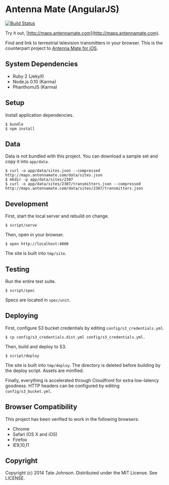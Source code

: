 # Antenna Mate (AngularJS)

[![Build Status](https://travis-ci.org/tatey/maps.antennamate.com.png?branch=master)](https://travis-ci.org/tatey/maps.antennamate.com)

Try it out, [http://maps.antennamate.com](http://maps.antennamate.com).

Find and link to terrestrial television transmitters in your browser.
This is the counterpart project to [Antenna Mate for iOS](http://antennamate.com).

## System Dependencies

* Ruby 2 (Jekyll)
* Node.js 0.10 (Karma)
* PhanthomJS (Karma)

## Setup

Install application dependencies.

    $ bundle
    $ npm install

## Data

Data is not bundled with this project. You can download a sample set and copy
it into `app/data`.

    $ curl -o app/data/sites.json --compressed http://maps.antennamate.com/data/sites.json
    $ mkdir -p app/data/sites/2307
    $ curl -o app/data/sites/2307/transmitters.json --compressed http://maps.antennamate.com/data/sites/2307/transmitters.json

## Development

First, start the local server and rebuild on change.

    $ script/serve

Then, open in your browser.

    $ open http://localhost:4000

The site is built into `tmp/site`.

## Testing

Run the entire test suite.

    $ script/spec

Specs are located in `spec/unit`.

## Deploying

First, configure S3 bucket credentials by editing
`config/s3_credentials.yml`.

    $ cp config/s3_credentials.dist.yml config/s3_credentials.yml.

Then, build and deploy to S3.

    $ script/deploy

The site is built into `tmp/deploy`. The directory is deleted before
building by the deploy script. Assets are minified.

Finally, everything is accelerated through Cloudfront for extra low-latency
goodness. HTTP headers can be configured by editing `config/s3_bucket.yml`.

## Browser Compatibility

This project has been verified to work in the following browsers:

* Chrome
* Safari (OS X and iOS)
* Firefox
* IE9,10,11

## Copyright

Copyright (c) 2014 Tate Johnson. Distributed under the MIT License. See LICENSE.
